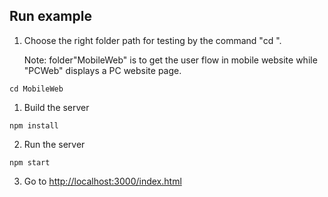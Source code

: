 ## Run example


1. Choose the right folder path for testing by the command "cd <foldername>". 
   
   Note: folder"MobileWeb" is to get the user flow in mobile website while "PCWeb" displays a PC website page. 
```
cd MobileWeb
```
1. Build the server

```
npm install
```

2. Run the server

```
npm start
```

3. Go to [http://localhost:3000/index.html](http://localhost:3000/index.html)